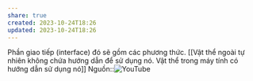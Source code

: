 ```yaml
---
share: true
created: 2023-10-24T18:26
updated: 2023-10-24T18:26
---
```

Phần giao tiếp (interface) đó sẽ gồm các phương thức. [[Vật thể ngoài tự nhiên không chứa hướng dẫn để sử dụng nó. Vật thể trong máy tính có hướng dẫn sử dụng nó]]
Nguồn::![YouTube](https://youtu.be/KyTUN6_Z9TM)